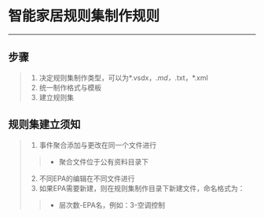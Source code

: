 # 智能家居规则集制作规则
---------------------
## 步骤
  > 1. 决定规则集制作类型，可以为*.vsdx，*.md，*.txt，*.xml
  > 2. 统一制作格式与模板
  > 3. 建立规则集
## 规则集建立须知
  > 1. 事件聚合添加与更改在同一个文件进行
  > > * 聚合文件位于公有资料目录下
  > 2. 不同EPA的编辑在不同文件进行
  > 3. 如果EPA需要新建，则在规则集制作目录下新建文件，命名格式为：
  > > * 层次数\-EPA名，例如：3\-空调控制
